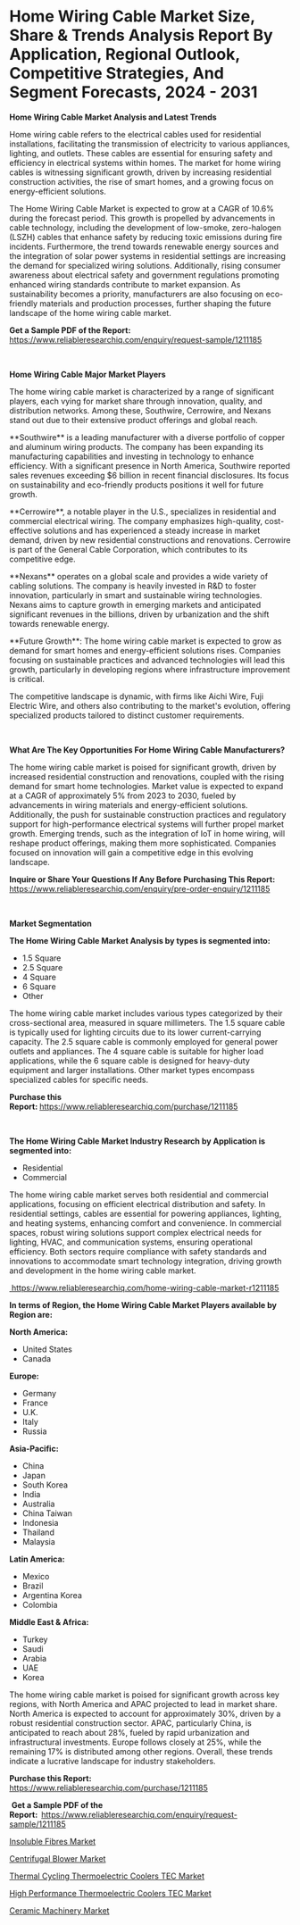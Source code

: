<p><h1>Home Wiring Cable Market Size, Share & Trends Analysis Report By Application, Regional Outlook, Competitive Strategies, And Segment Forecasts, 2024 - 2031</h1></p><p><strong>Home Wiring Cable Market Analysis and Latest Trends</strong></p>
<p><p>Home wiring cable refers to the electrical cables used for residential installations, facilitating the transmission of electricity to various appliances, lighting, and outlets. These cables are essential for ensuring safety and efficiency in electrical systems within homes. The market for home wiring cables is witnessing significant growth, driven by increasing residential construction activities, the rise of smart homes, and a growing focus on energy-efficient solutions.</p><p>The Home Wiring Cable Market is expected to grow at a CAGR of 10.6% during the forecast period. This growth is propelled by advancements in cable technology, including the development of low-smoke, zero-halogen (LSZH) cables that enhance safety by reducing toxic emissions during fire incidents. Furthermore, the trend towards renewable energy sources and the integration of solar power systems in residential settings are increasing the demand for specialized wiring solutions. Additionally, rising consumer awareness about electrical safety and government regulations promoting enhanced wiring standards contribute to market expansion. As sustainability becomes a priority, manufacturers are also focusing on eco-friendly materials and production processes, further shaping the future landscape of the home wiring cable market.</p></p>
<p><strong>Get a Sample PDF of the Report:&nbsp;</strong> <a href="https://www.reliableresearchiq.com/enquiry/request-sample/1211185?utm_campaign=1138&utm_medium=2&utm_source=Github&utm_content=ia&utm_term=05102024&utm_id=home-wiring-cable">https://www.reliableresearchiq.com/enquiry/request-sample/1211185</a></p>
<p>&nbsp;</p>
<p><strong>Home Wiring Cable Major Market Players</strong></p>
<p><p>The home wiring cable market is characterized by a range of significant players, each vying for market share through innovation, quality, and distribution networks. Among these, Southwire, Cerrowire, and Nexans stand out due to their extensive product offerings and global reach.</p><p>**Southwire** is a leading manufacturer with a diverse portfolio of copper and aluminum wiring products. The company has been expanding its manufacturing capabilities and investing in technology to enhance efficiency. With a significant presence in North America, Southwire reported sales revenues exceeding $6 billion in recent financial disclosures. Its focus on sustainability and eco-friendly products positions it well for future growth.</p><p>**Cerrowire**, a notable player in the U.S., specializes in residential and commercial electrical wiring. The company emphasizes high-quality, cost-effective solutions and has experienced a steady increase in market demand, driven by new residential constructions and renovations. Cerrowire is part of the General Cable Corporation, which contributes to its competitive edge.</p><p>**Nexans** operates on a global scale and provides a wide variety of cabling solutions. The company is heavily invested in R&D to foster innovation, particularly in smart and sustainable wiring technologies. Nexans aims to capture growth in emerging markets and anticipated significant revenues in the billions, driven by urbanization and the shift towards renewable energy.</p><p>**Future Growth**: The home wiring cable market is expected to grow as demand for smart homes and energy-efficient solutions rises. Companies focusing on sustainable practices and advanced technologies will lead this growth, particularly in developing regions where infrastructure improvement is critical.</p><p>The competitive landscape is dynamic, with firms like Aichi Wire, Fuji Electric Wire, and others also contributing to the market's evolution, offering specialized products tailored to distinct customer requirements.</p></p>
<p>&nbsp;</p>
<p><strong>What Are The Key Opportunities For Home Wiring Cable Manufacturers?</strong></p>
<p><p>The home wiring cable market is poised for significant growth, driven by increased residential construction and renovations, coupled with the rising demand for smart home technologies. Market value is expected to expand at a CAGR of approximately 5% from 2023 to 2030, fueled by advancements in wiring materials and energy-efficient solutions. Additionally, the push for sustainable construction practices and regulatory support for high-performance electrical systems will further propel market growth. Emerging trends, such as the integration of IoT in home wiring, will reshape product offerings, making them more sophisticated. Companies focused on innovation will gain a competitive edge in this evolving landscape.</p></p>
<p><strong>Inquire or Share Your Questions If Any Before Purchasing This Report:</strong> <a href="https://www.reliableresearchiq.com/enquiry/pre-order-enquiry/1211185?utm_campaign=1138&utm_medium=2&utm_source=Github&utm_content=ia&utm_term=05102024&utm_id=home-wiring-cable">https://www.reliableresearchiq.com/enquiry/pre-order-enquiry/1211185</a></p>
<p>&nbsp;</p>
<p><strong>Market Segmentation</strong></p>
<p><strong>The Home Wiring Cable Market Analysis by types is segmented into:</strong></p>
<p><ul><li>1.5 Square</li><li>2.5 Square</li><li>4 Square</li><li>6 Square</li><li>Other</li></ul></p>
<p><p>The home wiring cable market includes various types categorized by their cross-sectional area, measured in square millimeters. The 1.5 square cable is typically used for lighting circuits due to its lower current-carrying capacity. The 2.5 square cable is commonly employed for general power outlets and appliances. The 4 square cable is suitable for higher load applications, while the 6 square cable is designed for heavy-duty equipment and larger installations. Other market types encompass specialized cables for specific needs.</p></p>
<p><strong>Purchase this Report:&nbsp;</strong><a href="https://www.reliableresearchiq.com/purchase/1211185?utm_campaign=1138&utm_medium=2&utm_source=Github&utm_content=ia&utm_term=05102024&utm_id=home-wiring-cable">https://www.reliableresearchiq.com/purchase/1211185</a></p>
<p>&nbsp;</p>
<p><strong>The Home Wiring Cable Market Industry Research by Application is segmented into:</strong></p>
<p><ul><li>Residential</li><li>Commercial</li></ul></p>
<p><p>The home wiring cable market serves both residential and commercial applications, focusing on efficient electrical distribution and safety. In residential settings, cables are essential for powering appliances, lighting, and heating systems, enhancing comfort and convenience. In commercial spaces, robust wiring solutions support complex electrical needs for lighting, HVAC, and communication systems, ensuring operational efficiency. Both sectors require compliance with safety standards and innovations to accommodate smart technology integration, driving growth and development in the home wiring cable market.</p></p>
<p><a href="https://www.reliableresearchiq.com/home-wiring-cable-market-r1211185?utm_campaign=1138&utm_medium=2&utm_source=Github&utm_content=ia&utm_term=05102024&utm_id=home-wiring-cable">&nbsp;https://www.reliableresearchiq.com/home-wiring-cable-market-r1211185</a></p>
<p><strong>In terms of Region, the Home Wiring Cable Market Players available by Region are:</strong></p>
<p>
    <p> <strong> North America: </strong>
        <ul>
            <li>United States</li>
            <li>Canada</li>
        </ul>
        </p> 
    <p> <strong> Europe: </strong>
        <ul>
            <li>Germany</li>
            <li>France</li>
            <li>U.K.</li>
            <li>Italy</li>
            <li>Russia</li>
        </ul>
        </p> 
    <p> <strong> Asia-Pacific: </strong>
        <ul>
            <li>China</li>
            <li>Japan</li>
            <li>South Korea</li>
            <li>India</li>
            <li>Australia</li>
            <li>China Taiwan</li>
            <li>Indonesia</li>
            <li>Thailand</li>
            <li>Malaysia</li>
        </ul>
        </p> 
    <p> <strong> Latin America: </strong>
        <ul>
            <li>Mexico</li>
            <li>Brazil</li>
            <li>Argentina Korea</li>
            <li>Colombia</li>
        </ul>
        </p> 
    <p> <strong> Middle East & Africa: </strong>
        <ul>
            <li>Turkey</li>
            <li>Saudi</li>
            <li>Arabia</li>
            <li>UAE</li>
            <li>Korea</li>
        </ul>
    </p>
    </p>
<p><p>The home wiring cable market is poised for significant growth across key regions, with North America and APAC projected to lead in market share. North America is expected to account for approximately 30%, driven by a robust residential construction sector. APAC, particularly China, is anticipated to reach about 28%, fueled by rapid urbanization and infrastructural investments. Europe follows closely at 25%, while the remaining 17% is distributed among other regions. Overall, these trends indicate a lucrative landscape for industry stakeholders.</p></p>
<p><strong>Purchase this Report: </strong><a href="https://www.reliableresearchiq.com/purchase/1211185?utm_campaign=1138&utm_medium=2&utm_source=Github&utm_content=ia&utm_term=05102024&utm_id=home-wiring-cable">https://www.reliableresearchiq.com/purchase/1211185</a></p>
<p>&nbsp;<strong>Get a Sample PDF of the Report:&nbsp;&nbsp;</strong><a href="https://www.reliableresearchiq.com/enquiry/request-sample/1211185?utm_campaign=1138&utm_medium=2&utm_source=Github&utm_content=ia&utm_term=05102024&utm_id=home-wiring-cable">https://www.reliableresearchiq.com/enquiry/request-sample/1211185</a></p>
<p><strong></strong></p>
<p><p><a href="https://github.com/GreisGjoni464/Market-Research-Report-List-1/blob/main/insoluble-fibres-market.md?utm_campaign=1138&utm_medium=2&utm_source=Github&utm_content=ia&utm_term=05102024&utm_id=home-wiring-cable">Insoluble Fibres Market</a></p><p><a href="https://www.linkedin.com/pulse/evolution-centrifugal-blower-market-key-shifts-from-2024-2031-yhk3f?utm_campaign=1138&utm_medium=2&utm_source=Github&utm_content=ia&utm_term=05102024&utm_id=home-wiring-cable">Centrifugal Blower Market</a></p><p><a href="https://issuu.com/reportprime-2/docs/thermal-cycling-thermoelectric-cool_cc2d009a8f0b99?utm_campaign=1138&utm_medium=2&utm_source=Github&utm_content=ia&utm_term=05102024&utm_id=home-wiring-cable">Thermal Cycling Thermoelectric Coolers TEC Market</a></p><p><a href="https://issuu.com/reportprime-2/docs/high-performance-thermoelectric-coo_c2075beb0bccb1?utm_campaign=1138&utm_medium=2&utm_source=Github&utm_content=ia&utm_term=05102024&utm_id=home-wiring-cable">High Performance Thermoelectric Coolers TEC Market</a></p><p><a href="https://www.linkedin.com/pulse/market-dynamics-future-trends-global-ceramic-machinery-xt1sf?utm_campaign=1138&utm_medium=2&utm_source=Github&utm_content=ia&utm_term=05102024&utm_id=home-wiring-cable">Ceramic Machinery Market</a></p></p>